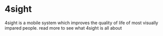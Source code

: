 # 4sight
4sight is a mobile system which improves the quality of life of most visually impared people. read more to see what 4sight is all about

